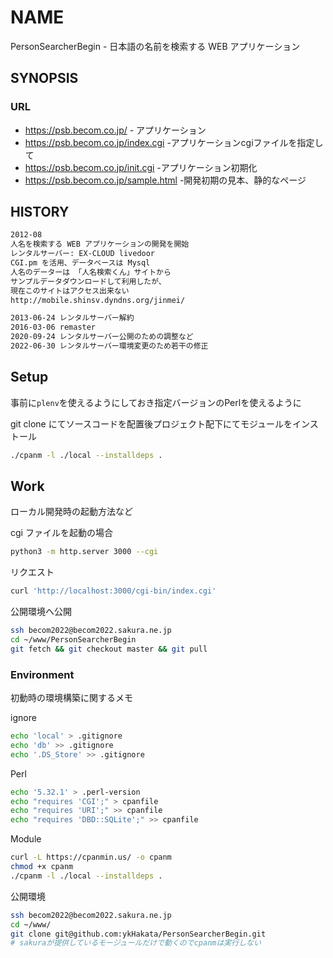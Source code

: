 # NAME

PersonSearcherBegin - 日本語の名前を検索する WEB アプリケーション

## SYNOPSIS

### URL

- <https://psb.becom.co.jp/> - アプリケーション
- <https://psb.becom.co.jp/index.cgi> -アプリケーションcgiファイルを指定して
- <https://psb.becom.co.jp/init.cgi> -アプリケーション初期化
- <https://psb.becom.co.jp/sample.html> -開発初期の見本、静的なページ

## HISTORY

```md
2012-08
人名を検索する WEB アプリケーションの開発を開始
レンタルサーバー: EX-CLOUD livedoor
CGI.pm を活用、データベースは Mysql
人名のデーターは 「人名検索くん」サイトから
サンプルデータダウンロードして利用したが、
現在このサイトはアクセス出来ない
http://mobile.shinsv.dyndns.org/jinmei/

2013-06-24 レンタルサーバー解約
2016-03-06 remaster
2020-09-24 レンタルサーバー公開のための調整など
2022-06-30 レンタルサーバー環境変更のため若干の修正
```

## Setup

事前に`plenv`を使えるようにしておき指定バージョンのPerlを使えるように

git clone にてソースコードを配置後プロジェクト配下にてモジュールをインストール

```zsh
./cpanm -l ./local --installdeps .
```

## Work

ローカル開発時の起動方法など

cgi ファイルを起動の場合

```zsh
python3 -m http.server 3000 --cgi
```

リクエスト

```zsh
curl 'http://localhost:3000/cgi-bin/index.cgi'
```

公開環境へ公開

```sh
ssh becom2022@becom2022.sakura.ne.jp
cd ~/www/PersonSearcherBegin
git fetch && git checkout master && git pull
```

### Environment

初動時の環境構築に関するメモ

ignore

```zsh
echo 'local' > .gitignore
echo 'db' >> .gitignore
echo '.DS_Store' >> .gitignore
```

Perl

```zsh
echo '5.32.1' > .perl-version
echo "requires 'CGI';" > cpanfile
echo "requires 'URI';" >> cpanfile
echo "requires 'DBD::SQLite';" >> cpanfile
```

Module

```zsh
curl -L https://cpanmin.us/ -o cpanm
chmod +x cpanm
./cpanm -l ./local --installdeps .
```

公開環境

```sh
ssh becom2022@becom2022.sakura.ne.jp
cd ~/www/
git clone git@github.com:ykHakata/PersonSearcherBegin.git
# sakuraが提供しているモージュールだけで動くのでcpanmは実行しない
```
